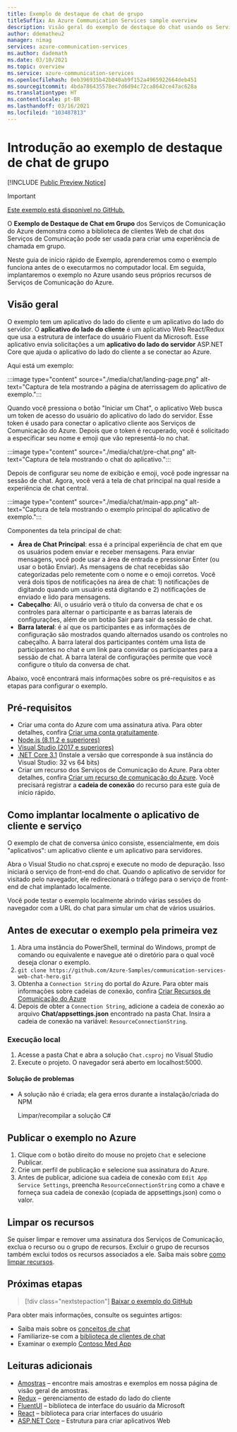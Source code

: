 ```yaml
---
title: Exemplo de destaque de chat de grupo
titleSuffix: An Azure Communication Services sample overview
description: Visão geral do exemplo de destaque do chat usando os Serviços de Comunicação do Azure para permitir que os desenvolvedores aprendam mais sobre o funcionamento interno do exemplo e saibam como modificá-lo.
author: ddematheu2
manager: nimag
services: azure-communication-services
ms.author: dademath
ms.date: 03/10/2021
ms.topic: overview
ms.service: azure-communication-services
ms.openlocfilehash: 0eb396935b42b040ab9f152a4965922664deb451
ms.sourcegitcommit: 4bda786435578ec7d6d94c72ca8642ce47ac628a
ms.translationtype: HT
ms.contentlocale: pt-BR
ms.lasthandoff: 03/16/2021
ms.locfileid: "103487813"
---
```

# <a name="get-started-with-the-group-chat-hero-sample"></a>Introdução ao exemplo de destaque de chat de grupo

[!INCLUDE [Public Preview Notice](../includes/public-preview-include.md)]


<!----
> [!WARNING]
> links to our Hero Sample repo need to be updated when the sample is publicly available.
---->

> [!IMPORTANT]
> [Este exemplo está disponível no GitHub.](https://github.com/Azure-Samples/communication-services-web-chat-hero)


O **Exemplo de Destaque de Chat em Grupo** dos Serviços de Comunicação do Azure demonstra como a biblioteca de clientes Web de chat dos Serviços de Comunicação pode ser usada para criar uma experiência de chamada em grupo.

Neste guia de início rápido de Exemplo, aprenderemos como o exemplo funciona antes de o executarmos no computador local. Em seguida, implantaremos o exemplo no Azure usando seus próprios recursos de Serviços de Comunicação do Azure.


## <a name="overview"></a>Visão geral

O exemplo tem um aplicativo do lado do cliente e um aplicativo do lado do servidor. O **aplicativo do lado do cliente** é um aplicativo Web React/Redux que usa a estrutura de interface do usuário Fluent da Microsoft. Esse aplicativo envia solicitações a um **aplicativo do lado do servidor** ASP.NET Core que ajuda o aplicativo do lado do cliente a se conectar ao Azure.

Aqui está um exemplo:

:::image type="content" source="./media/chat/landing-page.png" alt-text="Captura de tela mostrando a página de aterrissagem do aplicativo de exemplo.":::

Quando você pressiona o botão "Iniciar um Chat", o aplicativo Web busca um token de acesso do usuário do aplicativo do lado do servidor. Esse token é usado para conectar o aplicativo cliente aos Serviços de Comunicação do Azure. Depois que o token é recuperado, você é solicitado a especificar seu nome e emoji que vão representá-lo no chat.

:::image type="content" source="./media/chat/pre-chat.png" alt-text="Captura de tela mostrando o chat do aplicativo.":::

Depois de configurar seu nome de exibição e emoji, você pode ingressar na sessão de chat. Agora, você verá a tela de chat principal na qual reside a experiência de chat central.

:::image type="content" source="./media/chat/main-app.png" alt-text="Captura de tela mostrando o exemplo principal do aplicativo de exemplo.":::

Componentes da tela principal de chat:

- **Área de Chat Principal**: essa é a principal experiência de chat em que os usuários podem enviar e receber mensagens. Para enviar mensagens, você pode usar a área de entrada e pressionar Enter (ou usar o botão Enviar). As mensagens de chat recebidas são categorizadas pelo remetente com o nome e o emoji corretos. Você verá dois tipos de notificações na área de chat: 1) notificações de digitando quando um usuário está digitando e 2) notificações de enviado e lido para mensagens.
- **Cabeçalho**: Ali, o usuário verá o título da conversa de chat e os controles para alternar o participante e as barras laterais de configurações, além de um botão Sair para sair da sessão de chat.
- **Barra lateral**: é aí que os participantes e as informações de configuração são mostrados quando alternados usando os controles no cabeçalho. A barra lateral dos participantes contém uma lista de participantes no chat e um link para convidar os participantes para a sessão de chat. A barra lateral de configurações permite que você configure o título da conversa de chat.

Abaixo, você encontrará mais informações sobre os pré-requisitos e as etapas para configurar o exemplo.

## <a name="prerequisites"></a>Pré-requisitos

- Criar uma conta do Azure com uma assinatura ativa. Para obter detalhes, confira [Criar uma conta gratuitamente](https://azure.microsoft.com/free/?WT.mc_id=A261C142F).
- [Node.js (8.11.2 e superiores)](https://nodejs.org/en/download/)
- [Visual Studio (2017 e superiores)](https://visualstudio.microsoft.com/vs/)
- [.NET Core 3.1](https://dotnet.microsoft.com/download/dotnet-core/3.1) (Instale a versão que corresponde à sua instância do Visual Studio: 32 vs 64 bits)
- Criar um recurso dos Serviços de Comunicação do Azure. Para obter detalhes, confira [Criar um recurso de comunicação do Azure](../quickstarts/create-communication-resource.md). Você precisará registrar a **cadeia de conexão** do recurso para este guia de início rápido.

## <a name="locally-deploying-the-service--client-app"></a>Como implantar localmente o aplicativo de cliente e serviço

O exemplo de chat de conversa único consiste, essencialmente, em dois "aplicativos": um aplicativo cliente e um aplicativo para servidores.

Abra o Visual Studio no chat.csproj e execute no modo de depuração. Isso iniciará o serviço de front-end do chat. Quando o aplicativo de servidor for visitado pelo navegador, ele redirecionará o tráfego para o serviço de front-end de chat implantado localmente.

Você pode testar o exemplo localmente abrindo várias sessões do navegador com a URL do chat para simular um chat de vários usuários.

## <a name="before-running-the-sample-for-the-first-time"></a>Antes de executar o exemplo pela primeira vez

1. Abra uma instância do PowerShell, terminal do Windows, prompt de comando ou equivalente e navegue até o diretório para o qual você deseja clonar o exemplo.
2. `git clone https://github.com/Azure-Samples/communication-services-web-chat-hero.git`
3. Obtenha a `Connection String` do portal do Azure. Para obter mais informações sobre cadeias de conexão, confira [Criar Recursos de Comunicação do Azure](../quickstarts/create-communication-resource.md)
4. Depois de obter a `Connection String`, adicione a cadeia de conexão ao arquivo **Chat/appsettings.json** encontrado na pasta Chat. Insira a cadeia de conexão na variável: `ResourceConnectionString`.

### <a name="local-run"></a>Execução local

1. Acesse a pasta Chat e abra a solução `Chat.csproj` no Visual Studio
2. Execute o projeto. O navegador será aberto em localhost:5000.

#### <a name="troubleshooting"></a>Solução de problemas

- A solução não é criada; ela gera erros durante a instalação/criada do NPM

   Limpar/recompilar a solução C#

## <a name="publish-the-sample-to-azure"></a>Publicar o exemplo no Azure

1. Clique com o botão direito do mouse no projeto `Chat` e selecione Publicar.
2. Crie um perfil de publicação e selecione sua assinatura do Azure.
3. Antes de publicar, adicione sua cadeia de conexão com `Edit App Service Settings`, preencha `ResourceConnectionString` como a chave e forneça sua cadeia de conexão (copiada de appsettings.json) como o valor.

## <a name="clean-up-resources"></a>Limpar os recursos

Se quiser limpar e remover uma assinatura dos Serviços de Comunicação, exclua o recurso ou o grupo de recursos. Excluir o grupo de recursos também exclui todos os recursos associados a ele. Saiba mais sobre [como limpar recursos](../quickstarts/create-communication-resource.md#clean-up-resources).

## <a name="next-steps"></a>Próximas etapas

>[!div class="nextstepaction"]
>[Baixar o exemplo do GitHub](https://github.com/Azure-Samples/communication-services-web-chat-hero)

Para obter mais informações, consulte os seguintes artigos:

- Saiba mais sobre os [conceitos de chat](../concepts/chat/concepts.md)
- Familiarize-se com a [biblioteca de clientes de chat](../concepts/chat/sdk-features.md)
- Examinar o exemplo [Contoso Med App](https://github.com/Azure-Samples/communication-services-contoso-med-app)

## <a name="additional-reading"></a>Leituras adicionais

- [Amostras](./overview.md) – encontre mais amostras e exemplos em nossa página de visão geral de amostras.
- [Redux](https://redux.js.org/) – gerenciamento de estado do lado do cliente
- [FluentUI](https://aka.ms/fluent-ui) – biblioteca de interface do usuário da Microsoft
- [React](https://reactjs.org/) – biblioteca para criar interfaces do usuário
- [ASP.NET Core](/aspnet/core/introduction-to-aspnet-core?preserve-view=true&view=aspnetcore-3.1) – Estrutura para criar aplicativos Web
